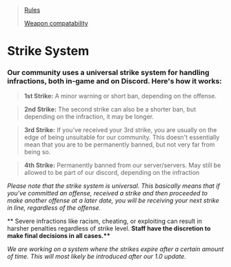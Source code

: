 >[Rules](https://justcue.github.io/KOTH-Reforged/Pages/rules.html)
>
>[Weapon compatability](https://justcue.github.io/KOTH-Reforged/Pages/Weapon_Compatability.html)

# Strike System
### Our community uses a universal strike system for handling infractions, both in-game and on Discord. Here's how it works:

> **1st Strike:** A minor warning or short ban, depending on the offense.

> **2nd Strike:** The second strike can also be a shorter ban, but depending on the infraction, it may be longer.

> **3rd Strike:** If you've received your 3rd strike, you are usually on the edge of being unsuitable for our community. This doesn't essentially mean that you are to be permanently banned, but not very far from being so.

> **4th Strike:** Permanently banned from our server/servers. May still be allowed to be part of our discord, depending on the infraction

*Please note that the strike system is universal. This basically means that if you've committed an offense, received a strike and then proceeded to make another offense at a later date, you will be receiving your next strike in line, regardless of the offense.*

** Severe infractions like racism, cheating, or exploiting can result in harsher penalties regardless of strike level.
__Staff have the discretion to make final decisions in all cases.**__

*We are working on a system where the strikes expire after a certain amount of time. This will most likely be introduced after our 1.0 update.*
